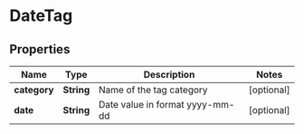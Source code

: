 

# DateTag


## Properties

| Name | Type | Description | Notes |
|------------ | ------------- | ------------- | -------------|
|**category** | **String** | Name of the tag category |  [optional] |
|**date** | **String** | Date value in format yyyy-mm-dd |  [optional] |



